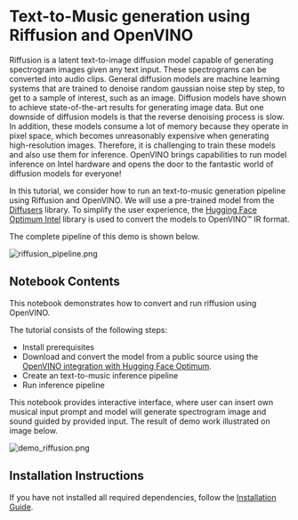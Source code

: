 # Text-to-Music generation using Riffusion and OpenVINO

Riffusion is a latent text-to-image diffusion model capable of generating spectrogram images given any text input. These spectrograms can be converted into audio clips.
General diffusion models are machine learning systems that are trained to denoise random gaussian noise step by step, to get to a sample of interest, such as an image.
Diffusion models have shown to achieve state-of-the-art results for generating image data. But one downside of diffusion models is that the reverse denoising process is slow. In addition, these models consume a lot of memory because they operate in pixel space, which becomes unreasonably expensive when generating high-resolution images. Therefore, it is challenging to train these models and also use them for inference. OpenVINO brings capabilities to run model inference on Intel hardware and opens the door to the fantastic world of diffusion models for everyone!

In this tutorial, we consider how to run an text-to-music generation pipeline using Riffusion and OpenVINO. We will use a pre-trained model from the [Diffusers](https://huggingface.co/docs/diffusers/index) library. To simplify the user experience, the [Hugging Face Optimum Intel](https://huggingface.co/docs/optimum/intel/index) library is used to convert the models to OpenVINO™ IR format.

The complete pipeline of this demo is shown below.

![riffusion_pipeline.png](https://github.com/openvinotoolkit/openvino_notebooks/assets/29454499/3de12c6b-23ef-4953-aeda-5785108990b9)

## Notebook Contents

This notebook demonstrates how to convert and run riffusion using OpenVINO.

The tutorial consists of the following steps:

- Install prerequisites
- Download and convert the model from a public source using the [OpenVINO integration with Hugging Face Optimum](https://huggingface.co/blog/openvino).
- Create an text-to-music inference pipeline
- Run inference pipeline


This notebook provides interactive interface, where user can insert own musical input prompt and model will generate spectrogram image and sound guided by provided input. The result of demo work illustrated on image below.

![demo_riffusion.png](https://github.com/openvinotoolkit/openvino_notebooks/assets/29454499/d14743bd-d5de-4527-9000-f6090d86e9ac)

## Installation Instructions

If you have not installed all required dependencies, follow the [Installation Guide](../../README.md).
